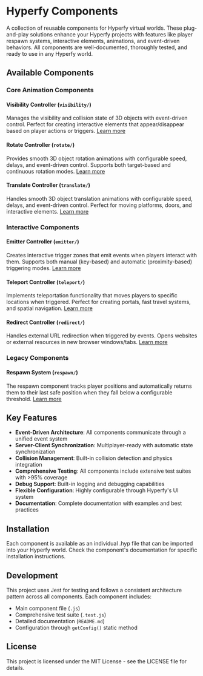 # Hyperfy Components

A collection of reusable components for Hyperfy virtual worlds. These plug-and-play solutions enhance your Hyperfy projects with features like player respawn systems, interactive elements, animations, and event-driven behaviors. All components are well-documented, thoroughly tested, and ready to use in any Hyperfy world.

## Available Components

### Core Animation Components

#### **Visibility Controller** (`visibility/`)
Manages the visibility and collision state of 3D objects with event-driven control. Perfect for creating interactive elements that appear/disappear based on player actions or triggers. [Learn more](./visibility/README.md)

#### **Rotate Controller** (`rotate/`)
Provides smooth 3D object rotation animations with configurable speed, delays, and event-driven control. Supports both target-based and continuous rotation modes. [Learn more](./rotate/README.md)

#### **Translate Controller** (`translate/`)
Handles smooth 3D object translation animations with configurable speed, delays, and event-driven control. Perfect for moving platforms, doors, and interactive elements. [Learn more](./translate/README.md)

### Interactive Components

#### **Emitter Controller** (`emitter/`)
Creates interactive trigger zones that emit events when players interact with them. Supports both manual (key-based) and automatic (proximity-based) triggering modes. [Learn more](./emitter/README.md)

#### **Teleport Controller** (`teleport/`)
Implements teleportation functionality that moves players to specific locations when triggered. Perfect for creating portals, fast travel systems, and spatial navigation. [Learn more](./teleport/README.md)

#### **Redirect Controller** (`redirect/`)
Handles external URL redirection when triggered by events. Opens websites or external resources in new browser windows/tabs. [Learn more](./redirect/README.md)

### Legacy Components

#### **Respawn System** (`respawn/`)
The respawn component tracks player positions and automatically returns them to their last safe position when they fall below a configurable threshold. [Learn more](./respawn/README.md)

## Key Features

- **Event-Driven Architecture**: All components communicate through a unified event system
- **Server-Client Synchronization**: Multiplayer-ready with automatic state synchronization
- **Collision Management**: Built-in collision detection and physics integration
- **Comprehensive Testing**: All components include extensive test suites with >95% coverage
- **Debug Support**: Built-in logging and debugging capabilities
- **Flexible Configuration**: Highly configurable through Hyperfy's UI system
- **Documentation**: Complete documentation with examples and best practices

## Installation

Each component is available as an individual .hyp file that can be imported into your Hyperfy world. Check the component's documentation for specific installation instructions.

## Development

This project uses Jest for testing and follows a consistent architecture pattern across all components. Each component includes:

- Main component file (`.js`)
- Comprehensive test suite (`.test.js`)
- Detailed documentation (`README.md`)
- Configuration through `getConfig()` static method

## License

This project is licensed under the MIT License - see the LICENSE file for details.
